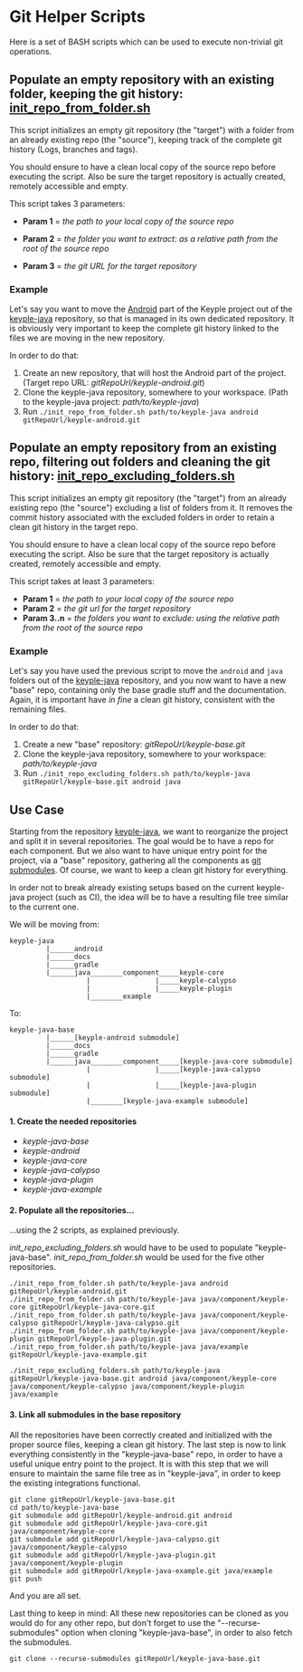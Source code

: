 # Git Helper Scripts

Here is a set of BASH scripts which can be used to execute non-trivial git operations.

## Populate an empty repository with an existing folder, keeping the git history: [init_repo_from_folder.sh](init_repo_from_folder.sh)

This script initializes an empty git repository (the "target") with a folder from an already existing repo (the "source"), keeping track of the complete git history (Logs, branches and tags).

You should ensure to have a clean local copy of the source repo before executing the script. Also be sure the target repository is actually created, remotely accessible and empty.

This script takes 3 parameters:

- **Param 1** = *the path to your local copy of the source repo*
- **Param 2** = *the folder you want to extract: as a relative path from the root of the source repo*

- **Param 3** = *the git URL for the target repository*

### Example

Let's say you want to move the [Android](https://github.com/eclipse/keyple-java/tree/master/android) part of the Keyple project out of the [keyple-java](https://github.com/eclipse/keyple-java) repository, so that is managed in its own dedicated repository. It is obviously very important to keep the complete git history linked to the files we are moving in the new repository.

In order to do that:

1. Create an new repository, that will host the Android part of the project. (Target repo URL: *gitRepoUrl/keyple-android.git*)
2. Clone the keyple-java repository, somewhere to your workspace. (Path to the keyple-java project: *path/to/keyple-java*)
3. Run `./init_repo_from_folder.sh path/to/keyple-java android gitRepoUrl/keyple-android.git`

## Populate an empty repository from an existing repo, filtering out folders and cleaning the git history: [init_repo_excluding_folders.sh](init_repo_excluding_folders.sh)

This script initializes an empty git repository (the "target") from an already existing repo (the "source") excluding a list of folders from it. It removes the commit history associated with the excluded folders in order to retain a clean git history in the target repo.

You should ensure to have a clean local copy of the source repo before executing the script. Also be sure that the target repository is actually created, remotely accessible and empty.

This script takes at least 3 parameters:

- **Param 1** = *the path to your local copy of the source repo*
- **Param 2** = *the git url for the target repository*
- **Param 3..n** = *the folders you want to exclude: using the relative path from the root of the source repo*

### Example

Let's say you have used the previous script to move the `android` and `java` folders out of the [keyple-java](https://github.com/eclipse/keyple-java) repository, and you now want to have a new "base" repo, containing only the base gradle stuff and the documentation. Again, it is important have *in fine* a clean git history, consistent with the remaining files.

In order to do that:

1. Create a new "base" repository: *gitRepoUrl/keyple-base.git*
2. Clone the keyple-java repository, somewhere to your workspace: *path/to/keyple-java*
3. Run `./init_repo_excluding_folders.sh path/to/keyple-java gitRepoUrl/keyple-base.git android java`

## Use Case

Starting from the repository [keyple-java](https://github.com/eclipse/keyple-java), we want to reorganize the project and split it in several repositories. The goal would be to have a repo for each component. But we also want to have unique entry point for the project, via a "base" repository, gathering all the components as [git submodules](https://git-scm.com/docs/git-submodule). Of course, we want to keep a clean git history for everything.

In order not to break already existing setups based on the current keyple-java project (such as CI), the idea will be to have a resulting file tree similar to the current one.

We will be moving from:

```
keyple-java
         |______android
         |______docs
         |______gradle
         |______java________component_____keyple-core
                   |                |_____keyple-calypso
                   |                |_____keyple-plugin
                   |________example
```

To:

```she
keyple-java-base
         |______[keyple-android submodule]
         |______docs
         |______gradle
         |______java________component_____[keyple-java-core submodule]
                   |                |_____[keyple-java-calypso submodule]
                   |                |_____[keyple-java-plugin submodule]
                   |________[keyple-java-example submodule]
```

#### 1. Create the needed repositories

- *keyple-java-base*
- *keyple-android*
- *keyple-java-core*
- *keyple-java-calypso*
- *keyple-java-plugin*
- *keyple-java-example*

#### 2. Populate all the repositories...

...using the 2 scripts, as explained previously. 

*init_repo_excluding_folders.sh* would have to be used to populate "keyple-java-base". *init_repo_from_folder.sh* would be used for the five other repositories.

```shell
./init_repo_from_folder.sh path/to/keyple-java android gitRepoUrl/keyple-android.git
./init_repo_from_folder.sh path/to/keyple-java java/component/keyple-core gitRepoUrl/keyple-java-core.git
./init_repo_from_folder.sh path/to/keyple-java java/component/keyple-calypso gitRepoUrl/keyple-java-calypso.git
./init_repo_from_folder.sh path/to/keyple-java java/component/keyple-plugin gitRepoUrl/keyple-java-plugin.git
./init_repo_from_folder.sh path/to/keyple-java java/example gitRepoUrl/keyple-java-example.git

./init_repo_excluding_folders.sh path/to/keyple-java gitRepoUrl/keyple-java-base.git android java/component/keyple-core java/component/keyple-calypso java/component/keyple-plugin java/example
```

#### 3. Link all submodules in the base repository

All the repositories have been correctly created and initialized with the proper source files, keeping a clean git history. The last step is now to link everything consistently in the "keyple-java-base" repo, in order to have a useful unique entry point to the project. It is with this step that we will ensure to maintain the same file tree as in "keyple-java", in order to keep the existing integrations functional.

```shell
git clone gitRepoUrl/keyple-java-base.git
cd path/to/keyple-java-base
git submodule add gitRepoUrl/keyple-android.git android
git submodule add gitRepoUrl/keyple-java-core.git java/component/keyple-core
git submodule add gitRepoUrl/keyple-java-calypso.git java/component/keyple-calypso
git submodule add gitRepoUrl/keyple-java-plugin.git java/component/keyple-plugin
git submodule add gitRepoUrl/keyple-java-example.git java/example
git push
```

And you are all set.

Last thing to keep in mind: All these new repositories can be cloned as you would do for any other repo, but don't forget to use the "--recurse-submodules" option when cloning "keyple-java-base", in order to also fetch the submodules.

`git clone --recurse-submodules gitRepoUrl/keyple-java-base.git`